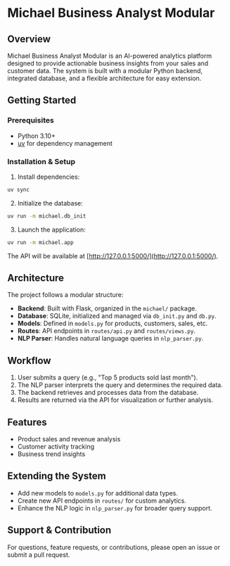 # Michael Business Analyst Modular

## Overview

Michael Business Analyst Modular is an AI-powered analytics platform designed to provide actionable business insights from your sales and customer data. The system is built with a modular Python backend, integrated database, and a flexible architecture for easy extension.

## Getting Started

### Prerequisites

- Python 3.10+
- [uv](https://github.com/astral-sh/uv) for dependency management

### Installation & Setup

1. Install dependencies:

```bash
uv sync
```

2. Initialize the database:

```bash
uv run -m michael.db_init
```

3. Launch the application:

```bash
uv run -m michael.app
```

The API will be available at [http://127.0.0.1:5000/](http://127.0.0.1:5000/).

## Architecture

The project follows a modular structure:

- **Backend**: Built with Flask, organized in the `michael/` package.
- **Database**: SQLite, initialized and managed via `db_init.py` and `db.py`.
- **Models**: Defined in `models.py` for products, customers, sales, etc.
- **Routes**: API endpoints in `routes/api.py` and `routes/views.py`.
- **NLP Parser**: Handles natural language queries in `nlp_parser.py`.

## Workflow

1. User submits a query (e.g., "Top 5 products sold last month").
2. The NLP parser interprets the query and determines the required data.
3. The backend retrieves and processes data from the database.
4. Results are returned via the API for visualization or further analysis.

## Features

- Product sales and revenue analysis
- Customer activity tracking
- Business trend insights

## Extending the System

- Add new models to `models.py` for additional data types.
- Create new API endpoints in `routes/` for custom analytics.
- Enhance the NLP logic in `nlp_parser.py` for broader query support.

## Support & Contribution

For questions, feature requests, or contributions, please open an issue or submit a pull request.
